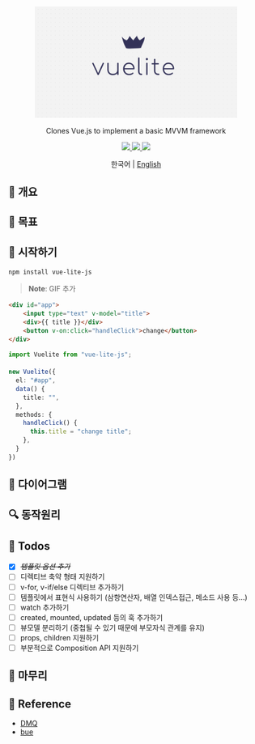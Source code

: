 
<p align='center'>
  <img src='./img/logo.png' width='400'/>
</p>

<p align='center'>Clones Vue.js to implement a basic MVVM framework</p>

<p align='center'>
    <a href=''>
        <img src="https://img.shields.io/badge/deploy-YourAppURL-blue" />
    </a>
    <a href=''>
        <img src="https://img.shields.io/badge/CDN-Active-brightgreen" />
    </a>
    <a href='https://www.npmjs.com/package/vue-lite-js'>
        <img src="https://img.shields.io/npm/v/vue-lite-js" />
    </a>
</p>

<p align='center'>
  한국어 | <a href='./README.en.md'>English</a> 
</p>

## 🚀 개요 

## 🎯 목표

## 🎉 시작하기
```sh
npm install vue-lite-js 
```

> **Note**: GIF 추가 

```html
<div id="app">
    <input type="text" v-model="title">
    <div>{{ title }}</div>
    <button v-on:click="handleClick">change</button>
</div>
```
```ts
import Vuelite from "vue-lite-js";

new Vuelite({
  el: "#app",
  data() {
    title: "",
  },
  methods: {
    handleClick() {
      this.title = "change title";
    },
  }
})
```

## 🧩 다이어그램 

## 🔍 동작원리

## 📝 Todos
- [x] <del><em>템플릿 옵션 추가</em></del>
- [ ] 디렉티브 축약 형태 지원하기 
- [ ] v-for, v-if/else 디렉티브 추가하기 
- [ ] 템플릿에서 표현식 사용하기 (삼항연산자, 배열 인덱스접근, 메소드 사용 등...)
- [ ] watch 추가하기 
- [ ] created, mounted, updated 등의 훅 추가하기 
- [ ] 뷰모델 분리하기 (중첩될 수 있기 때문에 부모자식 관계를 유지)
- [ ] props, children 지원하기 
- [ ] 부분적으로 Composition API 지원하기 

## 📢 마무리

## 📖 Reference
- [DMQ](https://github.com/DMQ)
- [bue](https://github.com/bowencool/bue)

